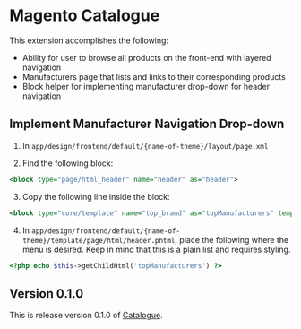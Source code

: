 # Magento Catalogue

This extension accomplishes the following:

- Ability for user to browse all products on the front-end with layered navigation
- Manufacturers page that lists and links to their corresponding products
- Block helper for implementing manufacturer drop-down for header navigation

## Implement Manufacturer Navigation Drop-down

1. In `app/design/frontend/default/{name-of-theme}/layout/page.xml`

2. Find the following block:

```xml
<block type="page/html_header" name="header" as="header">
```

3. Copy the following line inside the block:

```xml
<block type="core/template" name="top_brand" as="topManufacturers" template="magnifystudio-catalogue/navigation/manufacturers.phtml" />
```

4. In `app/design/frontend/default/{name-of-theme}/template/page/html/header.phtml`, place the following where the menu is desired. Keep in mind that this is a plain list and requires styling.

```php
<?php echo $this->getChildHtml('topManufacturers') ?>
```

## Version 0.1.0

This is release version 0.1.0 of [Catalogue](https://github.com/morgan/magento-catalogue).
